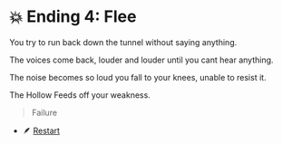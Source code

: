 
# 💥 Ending 4: Flee

You try to run back down the tunnel without saying anything.

The voices come back, louder and louder until you cant hear anything.

The noise becomes so loud you fall to your knees, unable to resist it.

The Hollow Feeds off your weakness.

>Failure

- 🪶 [Restart](./scene1.md)